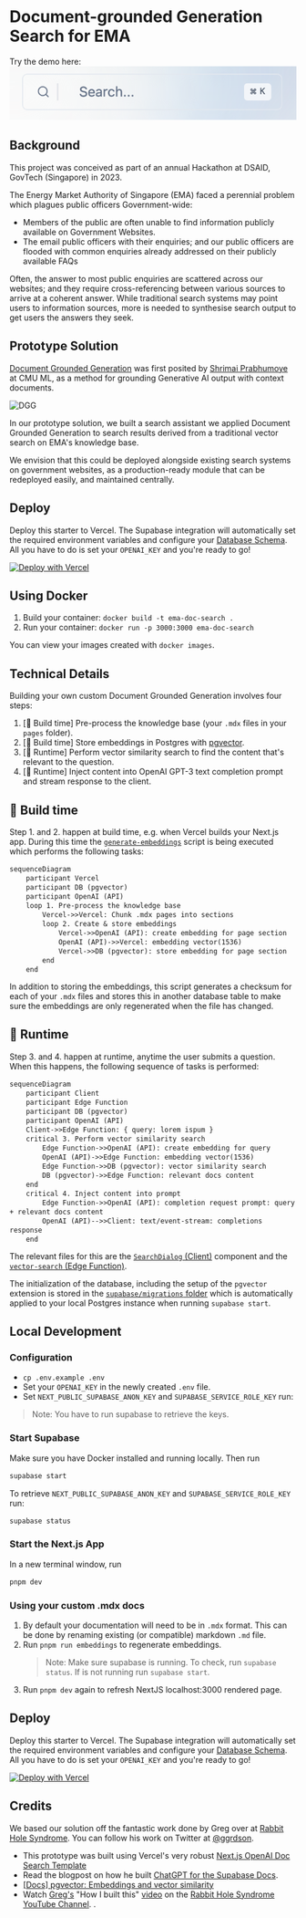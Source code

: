 # Document-grounded Generation Search for EMA

Try the demo here: 
[![Demo Website](./public/demo.png)](https://ema-doc-search.vercel.app/)

## Background

This project was conceived as part of an annual Hackathon at DSAID, GovTech (Singapore) in 2023.

The Energy Market Authority of Singapore (EMA) faced a perennial problem which plagues public officers Government-wide: 

- Members of the public are often unable to find information publicly available on Government Websites. 
- The email public officers with their enquiries; and our public officers are flooded with common enquiries already addressed on their publicly available FAQs 

Often, the answer to most public enquiries are scattered across our websites; and they require cross-referencing between various sources to arrive at a coherent answer. While traditional search systems may point users to information sources, more is needed to synthesise search output to get users the answers they seek. 

## Prototype Solution 

[Document Grounded Generation](https://blog.ml.cmu.edu/2021/06/25/document-grounded-generation/) was first posited by [Shrimai Prabhumoye](https://shrimai.github.io/) at CMU ML, as a method for grounding Generative AI output with context documents. 

![DGG](https://blog.ml.cmu.edu/wp-content/uploads/2021/05/content_grounded_v3_1-1024x374-1-970x354.png)

In our prototype solution, we built a search assistant we applied Document Grounded Generation to search results derived from a traditional vector search on EMA's knowledge base. 

We envision that this could be deployed alongside existing search systems on government websites, as a production-ready module that can be redeployed easily, and maintained centrally. 

## Deploy

Deploy this starter to Vercel. The Supabase integration will automatically set the required environment variables and configure your [Database Schema](./supabase/migrations/20230406025118_init.sql). All you have to do is set your `OPENAI_KEY` and you're ready to go!

[![Deploy with Vercel](https://vercel.com/button)](https://vercel.com/new/clone?demo-title=Next.js%20OpenAI%20Doc%20Search%20Starter&demo-description=Template%20for%20building%20your%20own%20custom%20ChatGPT%20style%20doc%20search%20powered%20by%20Next.js%2C%20OpenAI%2C%20and%20Supabase.&demo-url=https%3A%2F%2Fsupabase.com%2Fdocs&demo-image=%2F%2Fimages.ctfassets.net%2Fe5382hct74si%2F1OntM6THNEUvlUsYy6Bjmf%2F475e39dbc84779538c8ed47c63a37e0e%2Fnextjs_openai_doc_search_og.png&project-name=Next.js%20OpenAI%20Doc%20Search%20Starter&repository-name=nextjs-openai-doc-search-starter&repository-url=https%3A%2F%2Fgithub.com%2Fsupabase-community%2Fnextjs-openai-doc-search%2F&from=github&integration-ids=oac_jUduyjQgOyzev1fjrW83NYOv&env=OPENAI_KEY&envDescription=Get%20your%20OpenAI%20API%20key%3A&envLink=https%3A%2F%2Fplatform.openai.com%2Faccount%2Fapi-keys&teamCreateStatus=hidden&external-id=nextjs-open-ai-doc-search)

## Using Docker 

1. Build your container: `docker build -t ema-doc-search .`
2. Run your container: `docker run -p 3000:3000 ema-doc-search`

You can view your images created with `docker images`.

## Technical Details

Building your own custom Document Grounded Generation involves four steps:

1. [👷 Build time] Pre-process the knowledge base (your `.mdx` files in your `pages` folder).
2. [👷 Build time] Store embeddings in Postgres with [pgvector](https://supabase.com/docs/guides/database/extensions/pgvector).
3. [🏃 Runtime] Perform vector similarity search to find the content that's relevant to the question.
4. [🏃 Runtime] Inject content into OpenAI GPT-3 text completion prompt and stream response to the client.

## 👷 Build time

Step 1. and 2. happen at build time, e.g. when Vercel builds your Next.js app. During this time the [`generate-embeddings`](./lib/generate-embeddings.ts) script is being executed which performs the following tasks:

```mermaid
sequenceDiagram
    participant Vercel
    participant DB (pgvector)
    participant OpenAI (API)
    loop 1. Pre-process the knowledge base
        Vercel->>Vercel: Chunk .mdx pages into sections
        loop 2. Create & store embeddings
            Vercel->>OpenAI (API): create embedding for page section
            OpenAI (API)->>Vercel: embedding vector(1536)
            Vercel->>DB (pgvector): store embedding for page section
        end
    end
```

In addition to storing the embeddings, this script generates a checksum for each of your `.mdx` files and stores this in another database table to make sure the embeddings are only regenerated when the file has changed.

## 🏃 Runtime

Step 3. and 4. happen at runtime, anytime the user submits a question. When this happens, the following sequence of tasks is performed:

```mermaid
sequenceDiagram
    participant Client
    participant Edge Function
    participant DB (pgvector)
    participant OpenAI (API)
    Client->>Edge Function: { query: lorem ispum }
    critical 3. Perform vector similarity search
        Edge Function->>OpenAI (API): create embedding for query
        OpenAI (API)->>Edge Function: embedding vector(1536)
        Edge Function->>DB (pgvector): vector similarity search
        DB (pgvector)->>Edge Function: relevant docs content
    end
    critical 4. Inject content into prompt
        Edge Function->>OpenAI (API): completion request prompt: query + relevant docs content
        OpenAI (API)-->>Client: text/event-stream: completions response
    end
```

The relevant files for this are the [`SearchDialog` (Client)](./components/SearchDialog.tsx) component and the [`vector-search` (Edge Function)](./pages/api/vector-search.ts).

The initialization of the database, including the setup of the `pgvector` extension is stored in the [`supabase/migrations` folder](./supabase/migrations/) which is automatically applied to your local Postgres instance when running `supabase start`.

## Local Development

### Configuration

- `cp .env.example .env`
- Set your `OPENAI_KEY` in the newly created `.env` file.
- Set `NEXT_PUBLIC_SUPABASE_ANON_KEY` and `SUPABASE_SERVICE_ROLE_KEY` run:
> Note: You have to run supabase to retrieve the keys.

### Start Supabase

Make sure you have Docker installed and running locally. Then run

```bash
supabase start
```

To retrieve `NEXT_PUBLIC_SUPABASE_ANON_KEY` and `SUPABASE_SERVICE_ROLE_KEY` run:

```bash
supabase status
```

### Start the Next.js App

In a new terminal window, run

```bash
pnpm dev
```

### Using your custom .mdx docs
1. By default your documentation will need to be in `.mdx` format. This can be done by renaming existing (or compatible) markdown `.md` file.
2. Run `pnpm run embeddings` to regenerate embeddings.
    > Note: Make sure supabase is running. To check, run `supabase status`. If is not running run `supabase start`.
3. Run `pnpm dev` again to refresh NextJS localhost:3000 rendered page.

## Deploy

Deploy this starter to Vercel. The Supabase integration will automatically set the required environment variables and configure your [Database Schema](./supabase/migrations/20230406025118_init.sql). All you have to do is set your `OPENAI_KEY` and you're ready to go!

[![Deploy with Vercel](https://vercel.com/button)](https://vercel.com/new/clone?demo-title=Next.js%20OpenAI%20Doc%20Search%20Starter&demo-description=Template%20for%20building%20your%20own%20custom%20ChatGPT%20style%20doc%20search%20powered%20by%20Next.js%2C%20OpenAI%2C%20and%20Supabase.&demo-url=https%3A%2F%2Fsupabase.com%2Fdocs&demo-image=%2F%2Fimages.ctfassets.net%2Fe5382hct74si%2F1OntM6THNEUvlUsYy6Bjmf%2F475e39dbc84779538c8ed47c63a37e0e%2Fnextjs_openai_doc_search_og.png&project-name=Next.js%20OpenAI%20Doc%20Search%20Starter&repository-name=nextjs-openai-doc-search-starter&repository-url=https%3A%2F%2Fgithub.com%2Fsupabase-community%2Fnextjs-openai-doc-search%2F&from=github&integration-ids=oac_jUduyjQgOyzev1fjrW83NYOv&env=OPENAI_KEY&envDescription=Get%20your%20OpenAI%20API%20key%3A&envLink=https%3A%2F%2Fplatform.openai.com%2Faccount%2Fapi-keys&teamCreateStatus=hidden&external-id=nextjs-open-ai-doc-search)

## Credits 

We based our solution off the fantastic work done by Greg over at [Rabbit Hole Syndrome](https://www.youtube.com/@RabbitHoleSyndrome). You can follow his work on Twitter at [@ggrdson](https://twitter.com/ggrdson). 

- This prototype was built using Vercel's very robust [Next.js OpenAI Doc Search Template](https://vercel.com/templates/next.js/nextjs-openai-doc-search-starter)
- Read the blogpost on how he built [ChatGPT for the Supabase Docs](https://supabase.com/blog/chatgpt-supabase-docs).
- [[Docs] pgvector: Embeddings and vector similarity](https://supabase.com/docs/guides/database/extensions/pgvector)
- Watch [Greg's](https://twitter.com/ggrdson) "How I built this" [video](https://youtu.be/Yhtjd7yGGGA) on the [Rabbit Hole Syndrome YouTube Channel](https://www.youtube.com/@RabbitHoleSyndrome).
 .